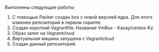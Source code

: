 Выполнены следующие работы:
1. С помощью Packer создан box с новой версией ядра. Для этого изменен репозиторий в первом скрипте.
2. Создан  короткий Vagrantfile. Название VmBox - Kazay/centos-Kz. 
3. Образ залит на Vagrantcloud
4. Виртуальная машина запушена с Vagrantcloud
5. Создан данный репозиторий.
